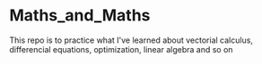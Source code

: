 # Maths_and_Maths
This repo is to practice what I've learned about vectorial calculus, differencial equations, optimization, linear algebra and so on
